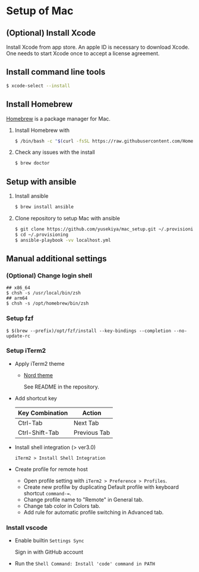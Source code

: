 # Setup of Mac

## (Optional) Install Xcode

Install Xcode from app store.
An apple ID is necessary to download Xcode.
One needs to start Xcode once to accept a license agreement.


## Install command line tools

``` bash
$ xcode-select --install
```


## Install Homebrew

[Homebrew][homebrew] is a package manager for Mac.

1. Install Homebrew with

   ``` bash
   $ /bin/bash -c "$(curl -fsSL https://raw.githubusercontent.com/Homebrew/install/HEAD/install.sh)"
   ```

2. Check any issues with the install

   ``` bash
   $ brew doctor
   ```

## Setup with ansible

1. Install ansible

   ``` bash
   $ brew install ansible
   ```

2. Clone repository to setup Mac with ansible

   ``` bash
   $ git clone https://github.com/yusekiya/mac_setup.git ~/.provisioning
   $ cd ~/.provisioning
   $ ansible-playbook -vv localhost.yml
   ```


## Manual additional settings

### (Optional) Change login shell

```shell
## x86_64
$ chsh -s /usr/local/bin/zsh
## arm64
$ chsh -s /opt/homebrew/bin/zsh
```

### Setup fzf

```shell
$ $(brew --prefix)/opt/fzf/install --key-bindings --completion --no-update-rc
```

### Setup iTerm2

- Apply iTerm2 theme

    - [Nord theme][nord]

        See README in the repository.

- Add shortcut key

    | Key Combination  | Action           |
    |------------------|------------------|
    | Ctrl-Tab         | Next Tab         |
    | Ctrl-Shift-Tab   | Previous Tab     |


- Install shell integration (> ver3.0)

    `iTerm2 > Install Shell Integration`

- Create profile for remote host

    - Open profile setting with `iTerm2 > Preference > Profiles`.
    - Create new profilw by duplicating Default profile with keyboard shortcut `command-=`.
    - Change profile name to "Remote" in General tab.
    - Change tab color in Colors tab.
    - Add rule for automatic profile switching in Advanced tab.


### Install vscode

- Enable builtin `Settings Sync`

    Sign in with GitHub account

- Run the `Shell Command: Install 'code' command in PATH`



[homebrew]: http://brew.sh/
[nord]: https://github.com/arcticicestudio/nord-iterm2

